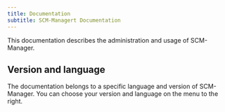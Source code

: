 ```yaml
---
title: Documentation
subtitle: SCM-Managert Documentation
---
```


This documentation describes the administration and usage of SCM-Manager.

## Version and language

The documentation belongs to a specific language and version of SCM-Manager.
You can choose your version and language on the menu to the right.
